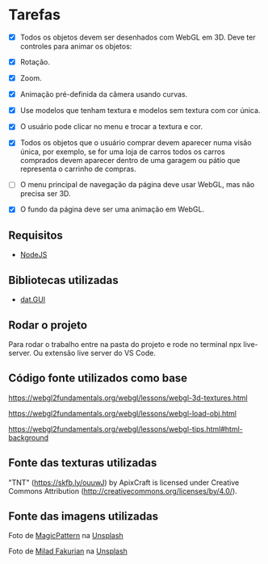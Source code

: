 # Tarefas
- [x] Todos os objetos devem ser desenhados com WebGL em 3D.
Deve ter controles para animar os objetos:
- [x] Rotação.
- [x] Zoom.
- [x] Animação pré-definida da câmera usando curvas.
- [x] Use modelos que tenham textura e modelos sem textura com cor única.
- [x] O usuário pode clicar no menu e trocar a textura e cor.

- [x] Todos os objetos que o usuário comprar devem aparecer numa visão única, por exemplo, se for uma loja de carros todos os carros comprados devem aparecer dentro de uma garagem ou pátio que representa o carrinho de compras.
- [ ] O menu principal de navegação da página deve usar WebGL, mas não precisa ser 3D.
- [x] O fundo da página deve ser uma animação em WebGL.

## Requisitos

- [NodeJS](https://nodejs.org/)

## Bibliotecas utilizadas

- [dat.GUI](https://github.com/dataarts/dat.gui)

## Rodar o projeto

Para rodar o trabalho entre na pasta do projeto e rode no terminal npx live-server. Ou extensão live server do VS Code.

## Código fonte utilizados como base
https://webgl2fundamentals.org/webgl/lessons/webgl-3d-textures.html

https://webgl2fundamentals.org/webgl/lessons/webgl-load-obj.html

https://webgl2fundamentals.org/webgl/lessons/webgl-tips.html#html-background

## Fonte das texturas utilizadas
"TNT" (https://skfb.ly/ouuwJ) by ApixCraft is licensed under Creative Commons Attribution (http://creativecommons.org/licenses/by/4.0/).

## Fonte das imagens utilizadas
Foto de <a href="https://unsplash.com/@magicpattern?utm_source=unsplash&utm_medium=referral&utm_content=creditCopyText">MagicPattern</a> na <a href="https://unsplash.com/pt-br/fotografias/am-yg8wLLIo?utm_source=unsplash&utm_medium=referral&utm_content=creditCopyText">Unsplash</a>


Foto de <a href="https://unsplash.com/@fakurian?utm_source=unsplash&utm_medium=referral&utm_content=creditCopyText">Milad Fakurian</a> na <a href="https://unsplash.com/pt-br/fotografias/PpgY7sjpf_0?utm_source=unsplash&utm_medium=referral&utm_content=creditCopyText">Unsplash</a>